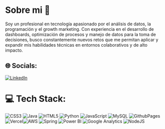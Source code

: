 # Sobre mi 👋
Soy un profesional en tecnología apasionado por el análisis de datos, la programación y el growth marketing. Con experiencia en el desarrollo de dashboards, optimización de procesos y manejo de datos para la toma de decisiones, busco constantemente nuevos retos que me permitan aplicar y expandir mis habilidades técnicas en entornos colaborativos y de alto impacto.


## 🌐 Socials:
[![LinkedIn](https://img.shields.io/badge/LinkedIn-%230077B5.svg?logo=linkedin&logoColor=white)]([https://www.linkedin.com/in/wilmar-andres-osorio-usuga/]())

# 💻 Tech Stack:
![CSS3](https://img.shields.io/badge/css3-%231572B6.svg?style=flat&logo=css3&logoColor=white) ![Java](https://img.shields.io/badge/java-%23ED8B00.svg?style=flat&logo=openjdk&logoColor=white) ![HTML5](https://img.shields.io/badge/html5-%23E34F26.svg?style=flat&logo=html5&logoColor=white) ![Python](https://img.shields.io/badge/python-3670A0?style=flat&logo=python&logoColor=ffdd54) ![JavaScript](https://img.shields.io/badge/javascript-%23323330.svg?style=flat&logo=javascript&logoColor=%23F7DF1E) ![MySQL](https://img.shields.io/badge/mysql-%2300000f.svg?style=flat&logo=mysql&logoColor=white) ![GithubPages](https://img.shields.io/badge/github%20pages-121013?style=flat&logo=github&logoColor=white) ![Vercel](https://img.shields.io/badge/vercel-%23000000.svg?style=flat&logo=vercel&logoColor=white)![AWS](https://img.shields.io/badge/AWS-%23FF9900.svg?style=flat&logo=amazon-aws&logoColor=white) ![Spring](https://img.shields.io/badge/spring-%236DB33F.svg?style=flat&logo=spring&logoColor=white) ![Power BI](https://img.icons8.com/color/48/000000/power-bi.svg)
![Google Analytics](https://img.icons8.com/color/48/000000/google-analytics.svg) ![NodeJS](https://img.shields.io/badge/node.js-6DA55F?style=flat&logo=node.js&logoColor=white)



